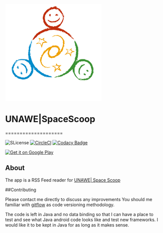  ![icon](art/logo_square.png)

# UNAWE|SpaceScoop
====================

![SLicense](https://img.shields.io/badge/License-GPLv3-red.svg)
[![CircleCI](https://circleci.com/gh/gdogaru/spacescoop-android.svg?style=svg)](https://circleci.com/gh/gdogaru/spacescoop-android)
[![Codacy Badge](https://api.codacy.com/project/badge/Grade/8bbae2be525e4f3a9a747d5cfc591366)](https://www.codacy.com/app/gdogaru/spacescoop-android?utm_source=github.com&amp;utm_medium=referral&amp;utm_content=gdogaru/spacescoop-android&amp;utm_campaign=Badge_Grade)

<a href="https://play.google.com/store/apps/details?id=com.gdogaru.spacescoop" target="_blank">
<img src="https://play.google.com/intl/en_us/badges/images/generic/en-play-badge.png" alt="Get it on Google Play" height="90"/>
</a>

## About

The app is a RSS Feed reader for [UNAWE| Space Scoop](https://www.unawe.org/kids/)

 ##Contributing
 
 Please contact me directly to discuss any improvements
 You should me familiar with [gitflow](https://github.com/nvie/gitflow) as code versioning methodology.
 
 The code is left in Java and no data binding so that I can have a place to test and see what Java android code looks like and test new frameworks.
 I would like it to be kept in Java for as long as it makes sense. 